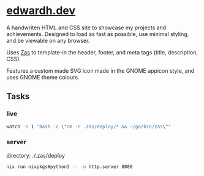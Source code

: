 # [edwardh.dev](https://edwardh.dev)

A handwriten HTML and CSS site to showcase my projects and achievements. Designed to load as fast as possible, use minimal styling, and be viewable on any browser.

Uses [Zas](https://github.com/darccio/zas) to template-in the header, footer, and meta tags (title, description, CSS).

Features a custom made SVG icon made in the GNOME appicon style, and uses GNOME theme colours.

## Tasks

### live

```bash
watch -n 1 "bash -c \"rm -r .zas/deploy/* && ~/go/bin/zas\""
```

### server
directory: ./.zas/deploy

```bash
nix run nixpkgs#python3 -- -m http.server 8080
```
